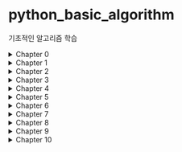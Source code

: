 # python_basic_algorithm
기초적인 알고리즘 학습

<details markdown="1">
<summary>Chapter 0</summary>

1. [절대값 구하기](https://github.com/DongGeon0908/python_basic_algorithm/blob/master/%ED%92%80%EC%9D%B4/0/0-1.py)

</details>
<details markdown="1">
<summary>Chapter 1</summary>

1. [1부터 n까지 연속한 숫자의 합 1](https://github.com/DongGeon0908/python_basic_algorithm/blob/master/%ED%92%80%EC%9D%B4/1/1-1.py)
2. [1부터 n까지 연속한 숫자의 합 2](https://github.com/DongGeon0908/python_basic_algorithm/blob/master/%ED%92%80%EC%9D%B4/1/1-2.py)
3. [1부터 n까지 연속한 숫자의 제곱의 합 1](https://github.com/DongGeon0908/python_basic_algorithm/blob/master/%ED%92%80%EC%9D%B4/1/%EC%97%B0%EC%8A%B5%EB%AC%B8%EC%A0%9C1-1.py)
4. [1부터 n까지 연속한 숫자의 제곱의 합 2](https://github.com/DongGeon0908/python_basic_algorithm/blob/master/%ED%92%80%EC%9D%B4/1/%EC%97%B0%EC%8A%B5%EB%AC%B8%EC%A0%9C1-2.py)

</details>
<details markdown="1">
<summary>Chapter 2</summary>

1. [최대값을 구하는 알고리즘](https://github.com/DongGeon0908/python_basic_algorithm/blob/master/%ED%92%80%EC%9D%B4/2/2-1.py)
2. [최대값의 위치를 구하는 알고리즘](https://github.com/DongGeon0908/python_basic_algorithm/blob/master/%ED%92%80%EC%9D%B4/2/2-2)
3. [최소값을 구하는 알고리즘](https://github.com/DongGeon0908/python_basic_algorithm/blob/master/%ED%92%80%EC%9D%B4/2/%EC%97%B0%EC%8A%B5%EB%AC%B8%EC%A0%9C2-1.py)
4. [동명이인을 찾는 알고리즘](https://github.com/DongGeon0908/python_basic_algorithm/blob/master/%ED%92%80%EC%9D%B4/3/3-1.py)

</details>
<details markdown="1">
<summary>Chapter 3</summary>

1. [동명이인을 찾는 알고리즘](https://github.com/DongGeon0908/python_basic_algorithm/blob/master/%ED%92%80%EC%9D%B4/3/3-1.py)
2. [1-1로 짝짓기](https://github.com/DongGeon0908/python_basic_algorithm/blob/master/%ED%92%80%EC%9D%B4/3/%EC%97%B0%EC%8A%B5%EB%AC%B8%EC%A0%9C3-1.py)

</details>
<details markdown="1">
<summary>Chapter 4</summary>

1. [팩토리얼을 구하는 알고리즘 1](https://github.com/DongGeon0908/python_basic_algorithm/blob/master/%ED%92%80%EC%9D%B4/4/4-1.py)
2. [팩토리얼을 구하는 알고리즘 2](https://github.com/DongGeon0908/python_basic_algorithm/blob/master/%ED%92%80%EC%9D%B4/4/4-2.py)
3. [1부터 n까지의 합 구하기 - 재귀 호출](https://github.com/DongGeon0908/python_basic_algorithm/blob/master/%ED%92%80%EC%9D%B4/4/%EC%97%B0%EC%8A%B5%EB%AC%B8%EC%A0%9C4-1.py)
4. [숫자 n개 중에서 최대값 찾기](https://github.com/DongGeon0908/python_basic_algorithm/blob/master/%ED%92%80%EC%9D%B4/4/%EC%97%B0%EC%8A%B5%EB%AC%B8%EC%A0%9C4-2.py)

</details>
<details markdown="1">
<summary>Chapter 5</summary>

1. [최대공약수를 구하는 알고리즘](https://github.com/DongGeon0908/python_basic_algorithm/blob/master/%ED%92%80%EC%9D%B4/5/5-1.py)
2. [유클리드 방식을 이용해 최대공약수를 구하는 알고리즘](https://github.com/DongGeon0908/python_basic_algorithm/blob/master/%ED%92%80%EC%9D%B4/5/5-2.py)
3. [재귀함수를 이용한 피보나치 수열](https://github.com/DongGeon0908/python_basic_algorithm/blob/master/%ED%92%80%EC%9D%B4/5/%EC%97%B0%EC%8A%B5%EB%AC%B8%EC%A0%9C5-1.py)

</details>
<details markdown="1">
<summary>Chapter 6</summary>

1. [하노이의 탑 알고리즘](https://github.com/DongGeon0908/python_basic_algorithm/blob/master/%ED%92%80%EC%9D%B4/6/6-1.py)

</details>
<details markdown="1">
<summary>Chapter 7</summary>

1. [순차 탐색 알고리즘](https://github.com/DongGeon0908/python_basic_algorithm/blob/master/%ED%92%80%EC%9D%B4/7/7-1.py)
2. [중복된 값의 위치 찾는 알고리즘](https://github.com/DongGeon0908/python_basic_algorithm/blob/master/%ED%92%80%EC%9D%B4/7/%EC%97%B0%EC%8A%B5%EB%AC%B8%EC%A0%9C7-1.py)
3. [리스트의 숫자를 찾아 대응하는 리스트의 값을 출력](https://github.com/DongGeon0908/python_basic_algorithm/blob/master/%ED%92%80%EC%9D%B4/7/%EC%97%B0%EC%8A%B5%EB%AC%B8%EC%A0%9C7-3.py)

</details>
<details markdown="1">
<summary>Chapter 8</summary>

1. [쉽게 설명한 선택 정렬 알고리즘 오름차순](https://github.com/DongGeon0908/python_basic_algorithm/blob/master/%ED%92%80%EC%9D%B4/8/8-1.py)
2. [일반적인 선택 정렬 알고리즘 오름차순](https://github.com/DongGeon0908/python_basic_algorithm/blob/master/%ED%92%80%EC%9D%B4/8/8-2.py)
3. [쉽게 설명한 선택 정렬 알고리즘 내림차순](https://github.com/DongGeon0908/python_basic_algorithm/blob/master/%ED%92%80%EC%9D%B4/8/%EC%97%B0%EC%8A%B5%EB%AC%B8%EC%A0%9C8-1.py)
4. [일반적인 선택 정렬 알고리즘 내림차순](https://github.com/DongGeon0908/python_basic_algorithm/blob/master/%ED%92%80%EC%9D%B4/8/%EC%97%B0%EC%8A%B5%EB%AC%B8%EC%A0%9C8-2.py)

</details>
<details markdown="1">
<summary>Chapter 9</summary>

1. [쉽게 설명한 삽입 정렬 알고리즘 오름차순](https://github.com/DongGeon0908/python_basic_algorithm/blob/master/%ED%92%80%EC%9D%B4/9/9-1.py)
2. [일반적인 삽입 정렬 알고리즘 오름차순](https://github.com/DongGeon0908/python_basic_algorithm/blob/master/%ED%92%80%EC%9D%B4/9/9-2.py)
3. [쉽게 설명한 삽입 정렬 알고리즘 내림차순](https://github.com/DongGeon0908/python_basic_algorithm/blob/master/%ED%92%80%EC%9D%B4/9/%EC%97%B0%EC%8A%B5%EB%AC%B8%EC%A0%9C9-1.py)
4. [일반적인 삽입 정렬 알고리즘 내림차순](https://github.com/DongGeon0908/python_basic_algorithm/blob/master/%ED%92%80%EC%9D%B4/9/%EC%97%B0%EC%8A%B5%EB%AC%B8%EC%A0%9C9-2.py)

</details>
<details markdown="1">
<summary>Chapter 10</summary>
1. [쉽게 설명한 병합 정렬 알고리즘](https://github.com/DongGeon0908/python_basic_algorithm/blob/master/%ED%92%80%EC%9D%B4/10/10-1.py)


</details>
